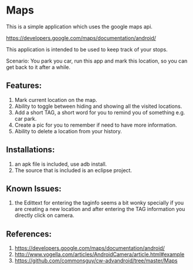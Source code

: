 Maps
====

This is a simple application which uses the google maps api.

https://developers.google.com/maps/documentation/android/


This application is intended to be used to keep track of your stops.

Scenario: You park you car, run this app and mark this location, so you can get back to it after a while.

Features:
---------

1. Mark current location on the map.
2. Ability to toggle between hiding and showing all the visited locations.
3. Add a short TAG, a short word for you to remind you of something e.g. car park.
4. Create a pic for you to remember if  need to have more information.
5. Ability to delete a location from your history.

Installations:
-------------

1. an apk file is included, use adb install.
2. The source that is included is an eclipse project.

Known Issues:
------------

1. the Edittext for entering the taginfo seems a bit wonky specially if you 
are creating a new location and after entering the TAG information you directly click on camera.

References:
-----------

1) https://developers.google.com/maps/documentation/android/
2) http://www.vogella.com/articles/AndroidCamera/article.html#example
3) https://github.com/commonsguy/cw-advandroid/tree/master/Maps

